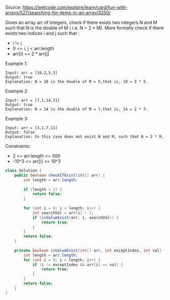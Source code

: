 Source: https://leetcode.com/explore/learn/card/fun-with-arrays/527/searching-for-items-in-an-array/3250/

Given an array arr of integers, check if there exists two integers N and M such that N is the double of M ( i.e. N = 2 * M).
More formally check if there exists two indices i and j such that :
- i != j
- 0 <= i, j < arr.length
- arr[i] == 2 * arr[j]

Example 1:
```
Input: arr = [10,2,5,3]
Output: true
Explanation: N = 10 is the double of M = 5,that is, 10 = 2 * 5.
```

Example 2:
```
Input: arr = [7,1,14,11]
Output: true
Explanation: N = 14 is the double of M = 7,that is, 14 = 2 * 7.
```

Example 3:
```
Input: arr = [3,1,7,11]
Output: false
Explanation: In this case does not exist N and M, such that N = 2 * M.
```

Constraints:
- 2 <= arr.length <= 500
- -10^3 <= arr[i] <= 10^3

```Java
class Solution {
    public boolean checkIfExist(int[] arr) {
        int length = arr.length;
        
        if (length < 2) {
            return false;
        }
        
        for (int i = 0; i < length; i++) {
            int searchVal = arr[i] * 2;
            if (isValueExist(arr, i, searchVal)) {
                return true;
            }
        }
        return false;
    }
    
    private boolean isValueExist(int[] arr, int exceptIndex, int val) {
        int length = arr.length;
        for (int i = 0; i < length; i++) {
            if (i != exceptIndex && arr[i] == val) {
                return true;
            }
        }
        return false;
    }
}
```
